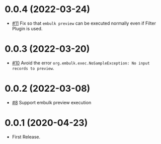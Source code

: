 0.0.4 (2022-03-24)
==================

* [#11](https://github.com/civitaspo/embulk-input-union/pull/11) Fix so that `embulk preview` can be executed normally even if Filter Plugin is used.

0.0.3 (2022-03-20)
==================

* [#10](https://github.com/civitaspo/embulk-input-union/pull/10) Avoid the error `org.embulk.exec.NoSampleException: No input records to preview`.

0.0.2 (2022-03-08)
==================

* [#8](https://github.com/civitaspo/embulk-input-union/pull/8) Support embulk preview execution

0.0.1 (2020-04-23)
==================

* First Release.
